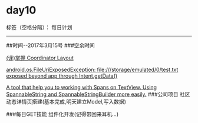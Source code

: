 # day10

标签（空格分隔）： 每日计划

---
##时间--2017年3月15号
###空余时间

[(译)掌握 Coordinator Layout][1]

[android.os.FileUriExposedException: file:///storage/emulated/0/test.txt exposed beyond app through Intent.getData()][2]

[A tool that help you to working with Spans on TextView. Using SpannableString and SpannableStringBuilder more easily.][3]
###公司项目
社区动态详情页搭建(基本完成,明天建立Model,写入数据)

###每日GET技能
组件化开发(记得带回来耳机...)

  [1]: https://www.aswifter.com/2015/11/12/mastering-coordinator/
  [2]: http://stackoverflow.com/questions/38200282/android-os-fileuriexposedexception-file-storage-emulated-0-test-txt-exposed
  [3]: https://github.com/chenjj2048/SpannableStream